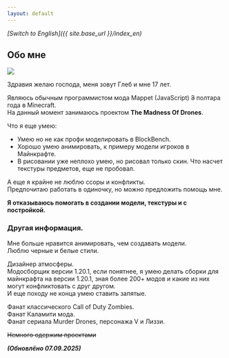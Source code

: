 ```yaml
---
layout: default
---
```


*[Switch to English]({{ site.base_url }}/index_en)*

## Обо мне

<img class="profile-picture" src="https://avatars.githubusercontent.com/u/89039577?s=400&u=34a4ae82646edfcd5de2c457af79e3fcc2d7a903&v=4">

Здравия желаю господа, меня зовут Глеб и мне 17 лет.

Являюсь обычным программистом мода Mappet (JavaScript) ~~3~~ полтара года в Minecraft.  
На данный момент занимаюсь проектом **The Madness Of Drones**.  

Что я еще умею:
* Умею но не как профи моделировать в BlockBench.
* Хорошо умею анимировать, к примеру модели игроков в Майнкрафте.
* В рисовании уже неплохо умею, но рисовал только скин. Что насчет текстуры предметов, еще не пробовал. 

А еще я крайне не люблю ссоры и конфликты.  
Предпочитаю работать в одиночку, но можно предложить помощь мне.

**Я отказываюсь помогать в создании модели, текстуры и с постройкой.**

### Другая информация. 

Мне больше нравится анимировать, чем создавать модели.  
Люблю черные и белые стили.

Дизайнер атмосферы.  
Модосборщик версии 1.20.1, если понятнее, я умею делать сборки для майнкрафта на версии 1.20.1, зная более 200+ модов и какие из них могут конфликтовать с друг другом.  
И еще походу не конца умею ставить запятые.  

Фанат классического Call of Duty Zombies.  
Фанат Каламити мода.  
Фанат сериала Murder Drones, персонажа V и Лиззи.

~~Немного одержим проектами~~





***(Обновлёно 07.09.2025)***  
